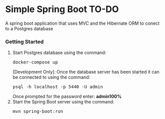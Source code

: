 <h1>Simple Spring Boot TO-DO</h1>

<span>A spring boot application that uses MVC and the Hibernate ORM to conect to a Postgres database</span>

<h3>Getting Started</h3>
<ol>
    <li>
        Start Postgres database using the command:
        <pre>docker-compose up</pre>
        <span>[Development Only]: Once the database server has been started it can be connected to using the command:</span>
        <pre>psql -h localhost -p 5440 -U admin</pre>
        Once prompted for the password enter: <b>admin100%</b>
    </li>
    <li>
        Start the Spring Boot server using the command:
        <pre>mvn spring-boot:run</pre>
    </li>
</ol>
